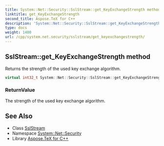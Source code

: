 ```yaml
---
title: System::Net::Security::SslStream::get_KeyExchangeStrength method
linktitle: get_KeyExchangeStrength
second_title: Aspose.TeX for C++
description: 'System::Net::Security::SslStream::get_KeyExchangeStrength method. Returns the strength of the used key exchange algorithm in C++.'
type: docs
weight: 1400
url: /cpp/system.net.security/sslstream/get_keyexchangestrength/
---
```

## SslStream::get_KeyExchangeStrength method


Returns the strength of the used key exchange algorithm.

```cpp
virtual int32_t System::Net::Security::SslStream::get_KeyExchangeStrength()
```


### ReturnValue

The strength of the used key exchange algorithm.

## See Also

* Class [SslStream](../)
* Namespace [System::Net::Security](../../)
* Library [Aspose.TeX for C++](../../../)

